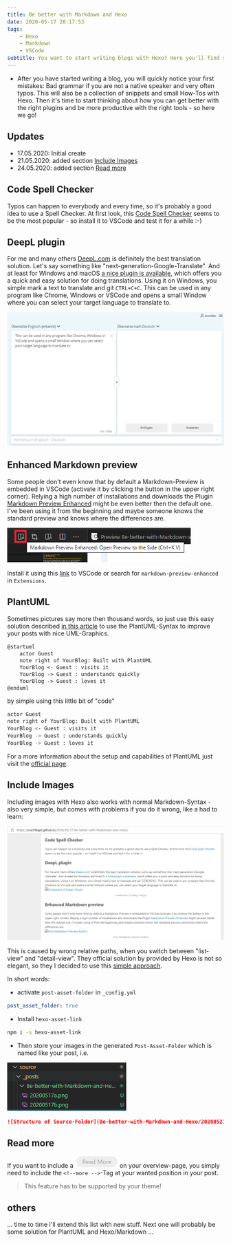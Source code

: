 ```yaml
---
title: Be better with Markdown and Hexo
date: 2020-05-17 20:17:53
tags: 
    - Hexo
    - Markdown
    - VSCode
subtitle: You want to start writing blogs with Hexo? Here you'll find some help to do improve your work and make your life easier
---
```


* After you have started writing a blog, you will quickly notice your first mistakes: Bad grammar if you are not a native speaker and very often typos. This will also be a collection of snippets and small How-Tos with Hexo. Then it's time to start thinking about how you can get better with the right plugins and be more productive with the right tools - so here we go!

## Updates

* 17.05.2020: Initial create
* 21.05.2020: added section [Include Images](#include-images)
* 24.05.2020: added section [Read more](#read-more)

<!-- more -->


## Code Spell Checker

Typos can happen to everybody and every time, so it's probably a good idea to use a Spell Checker. At first look, this [Code Spell Checker](https://marketplace.visualstudio.com/items?itemName=streetsidesoftware.code-spell-checker) seems to be the most popular - so install it to VSCode and test it for a while :-)

## DeepL plugin

For me and many others [DeepL.com](https://www.deepl.com/translator) is definitely the best translation solution. Let's say something like "next-generation-Google-Translate". And at least for Windows and macOS [a nice plugin is available](https://www.deepl.com/app), which offers you a quick and easy solution for doing translations. Using it on Windows, you simple mark a text to translate and git `CTRL+C+C`. This can be used in any program like Chrome, Windows or VSCode and opens a small Window where you can select your target language to translate to.

![Screenshot of DeepL-Plugin](Be-better-with-Markdown-and-Hexo/20200517a.png)

## Enhanced Markdown preview

Some people don't even know that by default a Markdown-Preview is embedded in VSCode (activate it by clicking the button in the upper right corner). Relying a high number of installations and downloads the Plugin [Markdown Preview Enhanced](https://shd101wyy.github.io/markdown-preview-enhanced/#/) might be even better then the default one. I've been using it from the beginning and maybe someone knows the standard preview and knows where the differences are.

![Find Markdown Preview Button](Be-better-with-Markdown-and-Hexo/20200517b.png)

Install it using this [link](https://marketplace.visualstudio.com/items?itemName=shd101wyy.markdown-preview-enhanced) to VSCode or search for `markdown-preview-enhanced` in `Extensions`.

## PlantUML

Sometimes pictures say more then thousand words, so just use this easy solution described [in this article](https://www.freecodecamp.org/news/inserting-uml-in-markdown-using-vscode/) to use the PlantUML-Syntax to improve your posts with nice UML-Graphics.

``` plantuml
@startuml
    actor Guest
    note right of YourBlog: Built with PlantUML
    YourBlog <- Guest : visits it
    YourBlog -> Guest : understands quickly
    YourBlog -> Guest : loves it
@enduml
```

by simple using this little bit of "code"

``` bash
actor Guest
note right of YourBlog: Built with PlantUML
YourBlog <- Guest : visits it
YourBlog -> Guest : understands quickly
YourBlog -> Guest : loves it
```

For a more information about the setup and capabilities of PlantUML just visit the [official page](https://plantuml.com/de/sequence-diagram).

## Include Images

Including images with Hexo also works with normal Markdown-Syntax - also very simple, but comes with problems if you do it wrong, like a had to learn:

![Images missing on detail page](Be-better-with-Markdown-and-Hexo/20200521a.png)

This is caused by wrong relative paths, when you switch between "list-view" and "detail-view". They official solution by provided by Hexo is not so elegant, so they I decided to use this [simple approach](https://chrismroberts.com/2020/01/06/using-markdown-in-hexo-to-add-images/).

In short words:

* activate `post-asset-folder` in `_config.yml`
  
```yaml
post_asset_folder: true
```

* Install `hexo-asset-link`
  
```bash
npm i -s hexo-asset-link
```

* Then store your images in the generated `Post-Asset-Folder` which is named like your post, i.e.

![Structure of Source-Folder](Be-better-with-Markdown-and-Hexo/20200521.png)

``` markdown
![Structure of Source-Folder](Be-better-with-Markdown-and-Hexo/20200521.png)
```

## Read more

If you want to include a ![READ More Button](Be-better-with-Markdown-and-Hexo/20200524.png) on your overview-page, you simply need to include the `<!--more -->`-Tag at your wanted position in your post.

> This feature has to be supported by your theme!

## others

... time to time I'll extend this list with new stuff. Next one will probably be some solution for PlantUML and Hexo/Markdown ...
